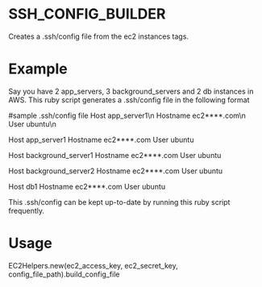 SSH_CONFIG_BUILDER
==================
Creates a .ssh/config file from the ec2 instances tags.

Example
=======
Say you have 2 app_servers, 3 background_servers and 2 db instances in AWS.
This ruby script generates a .ssh/config file in the following format

#sample .ssh/config file
  Host app_server1\n
    Hostname ec2****.com\n
    User ubuntu\n

  Host app_server1
    Hostname ec2****.com
    User ubuntu
  
  Host background_server1
    Hostname ec2****.com
    User ubuntu
  
  Host background_server2
    Hostname ec2****.com
    User ubuntu
  
  Host db1
    Hostname ec2****.com
    User ubuntu

This .ssh/config can be kept up-to-date by running this ruby script frequently.

Usage
=====
EC2Helpers.new(ec2_access_key, ec2_secret_key, config_file_path).build_config_file
